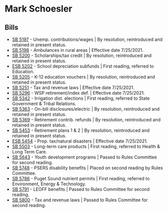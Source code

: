 # Mark Schoesler
## Bills
* [SB 5197](/bill/2021-22/sb/5197/) - Unemp. contributions/wages | By resolution, reintroduced and retained in present status.
* [SB 5198](/bill/2021-22/sb/5198/) - Ambulances in rural areas | Effective date 7/25/2021.
* [SB 5200](/bill/2021-22/sb/5200/) - Scholarships/tax credit | By resolution, reintroduced and retained in present status.
* [ESB 5202](/bill/2021-22/esb/5202/) - School depreciation subfunds | First reading, referred to Education.
* [SB 5205](/bill/2021-22/sb/5205/) - K-12 education vouchers | By resolution, reintroduced and retained in present status.
* [SB 5251](/bill/2021-22/sb/5251/) - Tax and revenue laws | Effective date 7/25/2021.
* [SB 5296](/bill/2021-22/sb/5296/) - WSP retirement/index def. | Effective date 7/25/2021.
* [SB 5342](/bill/2021-22/sb/5342/) - Irrigation dist. elections | First reading, referred to State Government & Tribal Relations.
* [SB 5363](/bill/2021-22/sb/5363/) - On-bill disclosures/electric | By resolution, reintroduced and retained in present status.
* [SB 5369](/bill/2021-22/sb/5369/) - Retirement contrib. refunds | By resolution, reintroduced and retained in present status.
* [SB 5453](/bill/2021-22/sb/5453/) - Retirement plans 1 & 2 | By resolution, reintroduced and retained in present status.
* [ESB 5454](/bill/2021-22/esb/5454/) - Prop. tax/natural disasters | Effective date 7/25/2021.
* [SB 5503](/bill/2021-22/sb/5503/) - Long-term care products | First reading, referred to Health & Long Term Care.
* [SB 5643](/bill/2021-22/sb/5643/) - Youth development programs | Passed to Rules Committee for second reading.
* [SB 5748](/bill/2021-22/sb/5748/) - PSERS disability benefits | Placed on second reading by Rules Committee.
* [SB 5786](/bill/2021-22/sb/5786/) - Puget Sound nutrient permits | First reading, referred to Environment, Energy & Technology.
* [SB 5791](/bill/2021-22/sb/5791/) - LEOFF benefits | Passed to Rules Committee for second reading.
* [SB 5800](/bill/2021-22/sb/5800/) - Tax and revenue laws | Passed to Rules Committee for second reading.
